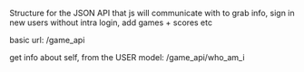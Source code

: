 Structure for the JSON API that js will communicate with to grab info, sign in new users without intra login, add games + scores etc

basic url:
	/game_api

get info about self, from the USER model:
	/game_api/who_am_i